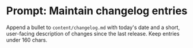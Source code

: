 # Prompt: Maintain changelog entries
Append a bullet to `content/changelog.md` with today's date and a short, user-facing description of changes since the last release. Keep entries under 160 chars.
